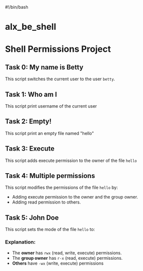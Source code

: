 #!/bin/bash
# alx_be_shell
# Shell Permissions Project

## Task 0: My name is Betty

This script switches the current user to the user `betty`.

## Task 1: Who am I
This script print username of the current user

## Task 2: Empty!
This script print an empty file named "hello"

## Task 3: Execute

This script adds execute permission to the owner of the file `hello`
## Task 4: Multiple permissions

This script modifies the permissions of the file `hello` by:
- Adding execute permission to the owner and the group owner.
- Adding read permission to others.

## Task 5: John Doe

This script sets the mode of the file `hello` to:

### Explanation:
- The **owner** has `rwx` (read, write, execute) permissions.
- The **group owner** has `r-x` (read, execute) permissions.
- **Others** have `-wx` (write, execute) permissions
